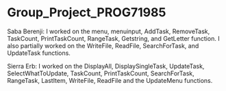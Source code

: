 # Group_Project_PROG71985


Saba Berenji:
I worked on the menu, menuinput, AddTask,  RemoveTask, TaskCount, PrintTaskCount, RangeTask, Getstring, and GetLetter function. 
I also partially worked on the WriteFile, ReadFile, SearchForTask, and UpdateTask functions. 

Sierra Erb: 
I worked on the DisplayAll, DisplaySingleTask, UpdateTask, SelectWhatToUpdate, TaskCount, PrintTaskCount, SearchForTask, RangeTask, LastItem, WriteFile, ReadFile and the UpdateMenu functions.


